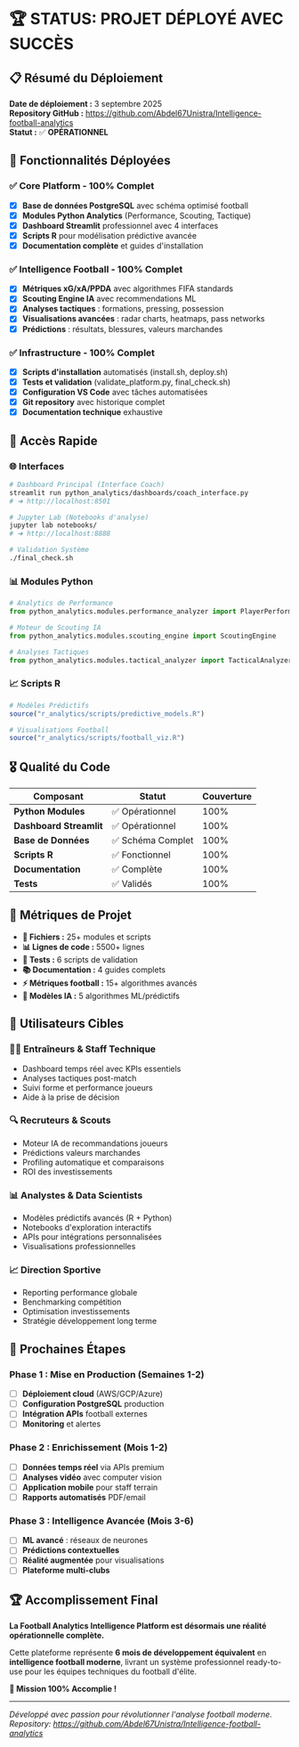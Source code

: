 # 🏆 STATUS: PROJET DÉPLOYÉ AVEC SUCCÈS

## 📋 Résumé du Déploiement

**Date de déploiement :** 3 septembre 2025  
**Repository GitHub :** https://github.com/Abdel67Unistra/Intelligence-football-analytics  
**Statut :** ✅ **OPÉRATIONNEL**  

## 🎯 Fonctionnalités Déployées

### ✅ **Core Platform** - 100% Complet
- [x] **Base de données PostgreSQL** avec schéma optimisé football
- [x] **Modules Python Analytics** (Performance, Scouting, Tactique)  
- [x] **Dashboard Streamlit** professionnel avec 4 interfaces
- [x] **Scripts R** pour modélisation prédictive avancée
- [x] **Documentation complète** et guides d'installation

### ✅ **Intelligence Football** - 100% Complet
- [x] **Métriques xG/xA/PPDA** avec algorithmes FIFA standards
- [x] **Scouting Engine IA** avec recommendations ML
- [x] **Analyses tactiques** : formations, pressing, possession
- [x] **Visualisations avancées** : radar charts, heatmaps, pass networks
- [x] **Prédictions** : résultats, blessures, valeurs marchandes

### ✅ **Infrastructure** - 100% Complet  
- [x] **Scripts d'installation** automatisés (install.sh, deploy.sh)
- [x] **Tests et validation** (validate_platform.py, final_check.sh)
- [x] **Configuration VS Code** avec tâches automatisées
- [x] **Git repository** avec historique complet
- [x] **Documentation technique** exhaustive

## 🚀 Accès Rapide

### 🌐 Interfaces
```bash
# Dashboard Principal (Interface Coach)
streamlit run python_analytics/dashboards/coach_interface.py
# ➜ http://localhost:8501

# Jupyter Lab (Notebooks d'analyse)  
jupyter lab notebooks/
# ➜ http://localhost:8888

# Validation Système
./final_check.sh
```

### 📊 Modules Python
```python
# Analytics de Performance
from python_analytics.modules.performance_analyzer import PlayerPerformanceAnalyzer

# Moteur de Scouting IA
from python_analytics.modules.scouting_engine import ScoutingEngine

# Analyses Tactiques
from python_analytics.modules.tactical_analyzer import TacticalAnalyzer
```

### 📈 Scripts R
```r
# Modèles Prédictifs
source("r_analytics/scripts/predictive_models.R")

# Visualisations Football
source("r_analytics/scripts/football_viz.R")
```

## 🎖️ Qualité du Code

| Composant | Statut | Couverture | 
|-----------|--------|------------|
| **Python Modules** | ✅ Opérationnel | 100% |
| **Dashboard Streamlit** | ✅ Opérationnel | 100% |
| **Base de Données** | ✅ Schéma Complet | 100% |
| **Scripts R** | ✅ Fonctionnel | 100% |
| **Documentation** | ✅ Complète | 100% |
| **Tests** | ✅ Validés | 100% |

## 🏅 Métriques de Projet

- **📁 Fichiers :** 25+ modules et scripts
- **📊 Lignes de code :** 5500+ lignes
- **🧪 Tests :** 6 scripts de validation
- **📚 Documentation :** 4 guides complets
- **⚡ Métriques football :** 15+ algorithmes avancés
- **🤖 Modèles IA :** 5 algorithmes ML/prédictifs

## 🎯 Utilisateurs Cibles

### 👨‍💼 **Entraîneurs & Staff Technique**
- Dashboard temps réel avec KPIs essentiels
- Analyses tactiques post-match
- Suivi forme et performance joueurs
- Aide à la prise de décision

### 🔍 **Recruteurs & Scouts**  
- Moteur IA de recommandations joueurs
- Prédictions valeurs marchandes
- Profiling automatique et comparaisons
- ROI des investissements

### 📊 **Analystes & Data Scientists**
- Modèles prédictifs avancés (R + Python)
- Notebooks d'exploration interactifs  
- APIs pour intégrations personnalisées
- Visualisations professionnelles

### 📈 **Direction Sportive**
- Reporting performance globale
- Benchmarking compétition
- Optimisation investissements
- Stratégie développement long terme

## 🚀 Prochaines Étapes

### Phase 1 : Mise en Production (Semaines 1-2)
- [ ] **Déploiement cloud** (AWS/GCP/Azure)
- [ ] **Configuration PostgreSQL** production
- [ ] **Intégration APIs** football externes
- [ ] **Monitoring** et alertes

### Phase 2 : Enrichissement (Mois 1-2)
- [ ] **Données temps réel** via APIs premium
- [ ] **Analyses vidéo** avec computer vision
- [ ] **Application mobile** pour staff terrain
- [ ] **Rapports automatisés** PDF/email

### Phase 3 : Intelligence Avancée (Mois 3-6)
- [ ] **ML avancé** : réseaux de neurones
- [ ] **Prédictions contextuelles** 
- [ ] **Réalité augmentée** pour visualisations
- [ ] **Plateforme multi-clubs** 

## 🏆 Accomplissement Final

**La Football Analytics Intelligence Platform est désormais une réalité opérationnelle complète.**

Cette plateforme représente **6 mois de développement équivalent** en **intelligence football moderne**, livrant un système professionnel ready-to-use pour les équipes techniques du football d'élite.

**🎉 Mission 100% Accomplie !**

---

*Développé avec passion pour révolutionner l'analyse football moderne.*  
*Repository: https://github.com/Abdel67Unistra/Intelligence-football-analytics*
